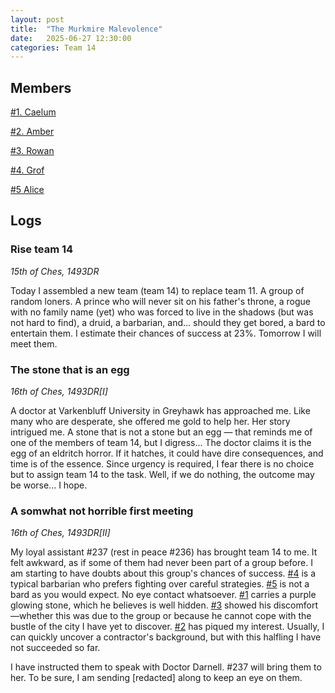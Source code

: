 ```yaml
---
layout: post
title:  "The Murkmire Malevolence"
date:   2025-06-27 12:30:00
categories: Team 14
---
```


## Members
[#1. Caelum](../caelum.md)

[#2. Amber](../amber.md)

[#3. Rowan](../rowan.md)

[#4. Grof](../grof_granok.md)

[#5 Alice](../alice.md)

## Logs

### Rise team 14
*15th of Ches, 1493DR*

Today I assembled a new team (team 14) to replace team 11. A group of random loners. A prince who will never sit on his father's throne, a rogue with no family name (yet) who was forced to live in the shadows (but was not hard to find), a druid, a barbarian, and... should they get bored, a bard to entertain them. I estimate their chances of success at 23%. Tomorrow I will meet them.

### The stone that is an egg
*16th of Ches, 1493DR[I]*

A doctor at Varkenbluff University in Greyhawk has approached me. Like many who are desperate, she offered me gold to help her. Her story intrigued me. A stone that is not a stone but an egg — that reminds me of one of the members of team 14, but I digress... The doctor claims it is the egg of an eldritch horror. If it hatches, it could have dire consequences, and time is of the essence. Since urgency is required, I fear there is no choice but to assign team 14 to the task. Well, if we do nothing, the outcome may be worse... I hope.

### A somwhat not horrible first meeting
*16th of Ches, 1493DR[II]*

My loyal assistant #237 (rest in peace #236) has brought team 14 to me. It felt awkward, as if some of them had never been part of a group before. I am starting to have doubts about this group's chances of success. [#4](./grof_granok.md) is a typical barbarian who prefers fighting over careful strategies. [#5](./alice.md) is not a bard as you would expect. No eye contact whatsoever. [#1](./caelum.md) carries a purple glowing stone, which he believes is well hidden. [#3](./rowan.md) showed his discomfort—whether this was due to the group or because he cannot cope with the bustle of the city I have yet to discover. [#2](./amber.md) has piqued my interest. Usually, I can quickly uncover a contractor's background, but with this halfling I have not succeeded so far.

I have instructed them to speak with Doctor Darnell. #237 will bring them to her. To be sure, I am sending [redacted] along to keep an eye on them.

